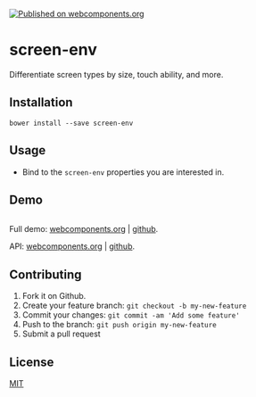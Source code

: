 [![Published on webcomponents.org](https://img.shields.io/badge/webcomponents.org-published-blue.svg)](https://www.webcomponents.org/element/jifalops/screen-env)

# screen-env
Differentiate screen types by size, touch ability, and more.

## Installation
```
bower install --save screen-env
```

## Usage
* Bind to the `screen-env` properties you are interested in.

## Demo
<!--
```
<custom-element-demo>
  <template is="dom-bind">
    <script src="../webcomponentsjs/webcomponents-lite.js"></script>
    <link rel="import" href="screen-env.html">
    <next-code-block></next-code-block>
    <screen-env
      is-touch="{{isTouch}}"
      is-mobile="{{isMobile}}"
      is-tablet="{{isTablet}}"
      is-desktop="{{isDesktop}}"
      window-height="{{windowHeight}}"
      window-width="{{windowWidth}}"
      window-aspect="{{windowAspect}}"
      media-handheld="{{mediaHandheld}}"
      screen-height="{{screenHeight}}"
      screen-width="{{screenWidth}}"
      screen-aspect="{{screenAspect}}"
      media-handheld="{{mediaHandheld}}"
      media-screen="{{mediaScreen}}"
      media-print="{{mediaPrint}}"
      media-tv="{{mediaTv}}"
      portrait="{{portrait}}"
      landscape="{{landscape}}"
      window-extra-small="{{windowExtraSmall}}"
      window-small="{{windowSmall}}"
      window-medium="{{windowMedium}}"
      window-large="{{windowLarge}}"
      window-extra-large="{{windowExtraLarge}}"
      mobile-small-portrait="{{mobileSmallPortrait}}"
      mobile-medium-portrait="{{mobileMediumPortrait}}"
      mobile-large-portrait="{{mobileLargePortrait}}"
      tablet-small-portrait="{{tabletSmallPortrait}}"
      tablet-large-portrait="{{tabletLargePortrait}}"
      mobile-small-landscape="{{mobileSmallLandscape}}"
      mobile-medium-landscape="{{mobileMediumLandscape}}"
      mobile-large-landscape="{{mobileLargeLandscape}}"
      tablet-small-landscape="{{tabletSmallLandscape}}"
      tablet-large-landscape="{{tabletLargeLandscape}}"
      ua-is-mobile="{{uaIsMobile}}"
      ua-is-tablet="{{uaIsTablet}}"
      ua-is-desktop="{{uaIsDesktop}}">
    </screen-env> 
    <table>
      <tr><td>isTouch</td><td>[[isTouch]]</td></tr>
      <tr><td>isMobile</td><td>[[isMobile]]</td></tr>
      <tr><td>isTablet</td><td>[[isTablet]]</td></tr>
      <tr><td>isDesktop</td><td>[[isDesktop]]</td></tr>
      <tr><td>windowHeight</td><td>[[windowHeight]]</td></tr>
      <tr><td>windowWidth</td><td>[[windowWidth]]</td></tr>
      <tr><td>windowAspect</td><td>[[windowAspect]]</td></tr>
      <tr><td>screenHeight</td><td>[[screenHeight]]</td></tr>
      <tr><td>screenWidth</td><td>[[screenWidth]]</td></tr>
      <tr><td>screenAspect</td><td>[[screenAspect]]</td></tr>
      <tr><td>mediaHandheld</td><td>[[mediaHandheld]]</td></tr>
      <tr><td>mediaScreen</td><td>[[mediaScreen]]</td></tr>
      <tr><td>mediaPrint</td><td>[[mediaPrint]]</td></tr>
      <tr><td>mediaTv</td><td>[[mediaTv]]</td></tr>
      <tr><td>portrait</td><td>[[portrait]]</td></tr>
      <tr><td>landscape</td><td>[[landscape]]</td></tr>
      <tr><td>windowExtraSmall</td><td>[[windowExtraSmall]]</td></tr>
      <tr><td>windowSmall</td><td>[[windowSmall]]</td></tr>
      <tr><td>windowMedium</td><td>[[windowMedium]]</td></tr>
      <tr><td>windowLarge</td><td>[[windowLarge]]</td></tr>
      <tr><td>windowExtraLarge</td><td>[[windowExtraLarge]]</td></tr>
      <tr><td>mobileSmallPortrait</td><td>[[mobileSmallPortrait]]</td></tr>
      <tr><td>mobileMediumPortrait</td><td>[[mobileMediumPortrait]]</td></tr>
      <tr><td>mobileLargePortrait</td><td>[[mobileLargePortrait]]</td></tr>
      <tr><td>tabletSmallPortrait</td><td>[[tabletSmallPortrait]]</td></tr>
      <tr><td>tabletLargePortrait</td><td>[[tabletLargePortrait]]</td></tr>
      <tr><td>mobileSmallLandscape</td><td>[[mobileSmallLandscape]]</td></tr>
      <tr><td>mobileMediumLandscape</td><td>[[mobileMediumLandscape]]</td></tr>
      <tr><td>mobileLargeLandscape</td><td>[[mobileLargeLandscape]]</td></tr>
      <tr><td>tabletSmallLandscape</td><td>[[tabletSmallLandscape]]</td></tr>
      <tr><td>tabletLargeLandscape</td><td>[[tabletLargeLandscape]]</td></tr>
      <tr><td>uaIsMobile</td><td>[[uaIsMobile]]</td></tr>
      <tr><td>uaIsTablet</td><td>[[uaIsTablet]]</td></tr>
      <tr><td>uaIsDesktop</td><td>[[uaIsDesktop]]</td></tr>
    </table>
  </template>
</custom-element-demo>
```
-->

```html

```

Full demo:
[webcomponents.org](https://www.webcomponents.org/element/jifalops/screen-env/demo/demo/index.html)
| [github](https://jifalops.github.io/screen-env/components/screen-env/demo/).

API: [webcomponents.org](https://www.webcomponents.org/element/jifalops/screen-env/screen-env)
| [github](https://jifalops.github.io/screen-env).

## Contributing

1. Fork it on Github.
2. Create your feature branch: `git checkout -b my-new-feature`
3. Commit your changes: `git commit -am 'Add some feature'`
4. Push to the branch: `git push origin my-new-feature`
5. Submit a pull request

## License

[MIT](https://opensource.org/licenses/MIT)
